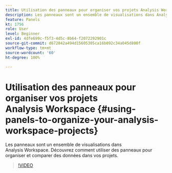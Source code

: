 ```yaml
---
title: Utilisation des panneaux pour organiser vos projets Analysis Workspace
description: Les panneaux sont un ensemble de visualisations dans Analysis Workspace. Découvrez comment utiliser des panneaux pour organiser et comparer des données dans vos projets.
feature: Panels
kt: 1756
role: User
level: Beginner
exl-id: 4dfe699c-f5f3-4d5c-8b64-f2072292901c
source-git-commit: d672842a494d15605305ca16b092c34a045d800f
workflow-type: tm+mt
source-wordcount: '60'
ht-degree: 100%

---
```


# Utilisation des panneaux pour organiser vos projets Analysis Workspace {#using-panels-to-organize-your-analysis-workspace-projects}

Les panneaux sont un ensemble de visualisations dans Analysis Workspace. Découvrez comment utiliser des panneaux pour organiser et comparer des données dans vos projets.

>[!VIDEO](https://video.tv.adobe.com/v/41482/?quality=12&learn=on&captions=fre_fr)
